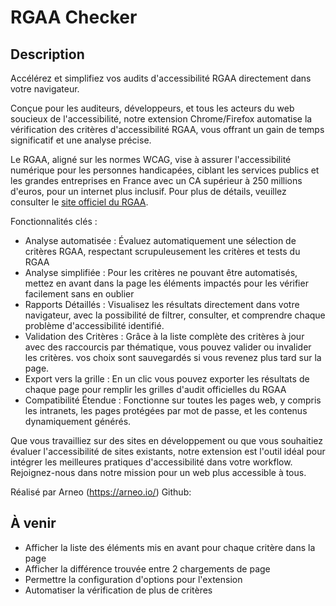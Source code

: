 # RGAA Checker

## Description

Accélérez et simplifiez vos audits d'accessibilité RGAA directement dans votre navigateur.

Conçue pour les auditeurs, développeurs, et tous les acteurs du web soucieux de l'accessibilité, notre extension Chrome/Firefox automatise la vérification des critères d'accessibilité RGAA, vous offrant un gain de temps significatif et une analyse précise.

Le RGAA, aligné sur les normes WCAG, vise à assurer l'accessibilité numérique pour les personnes handicapées, ciblant les services publics et les grandes entreprises en France avec un CA supérieur à 250 millions d'euros, pour un internet plus inclusif​​​​​​. Pour plus de détails, veuillez consulter le [site officiel du RGAA](https://accessibilite.numerique.gouv.fr/).

Fonctionnalités clés :

- Analyse automatisée : Évaluez automatiquement une sélection de critères RGAA, respectant scrupuleusement les critères et tests du RGAA
- Analyse simplifiée : Pour les critères ne pouvant être automatisés, mettez en avant dans la page les éléments impactés pour les vérifier facilement sans en oublier
- Rapports Détaillés : Visualisez les résultats directement dans votre navigateur, avec la possibilité de filtrer, consulter, et comprendre chaque problème d'accessibilité identifié.
- Validation des Critères : Grâce à la liste complète des critères à jour avec des raccourcis par thématique, vous pouvez valider ou invalider les critères. vos choix sont sauvegardés si vous revenez plus tard sur la page.
- Export vers la grille : En un clic vous pouvez exporter les résultats de chaque page pour remplir les grilles d'audit officielles du RGAA
- Compatibilité Étendue : Fonctionne sur toutes les pages web, y compris les intranets, les pages protégées par mot de passe, et les contenus dynamiquement générés.

Que vous travailliez sur des sites en développement ou que vous souhaitiez évaluer l'accessibilité de sites existants, notre extension est l'outil idéal pour intégrer les meilleures pratiques d'accessibilité dans votre workflow. Rejoignez-nous dans notre mission pour un web plus accessible à tous.

Réalisé par Arneo (https://arneo.io/)
Github:

## À venir

- Afficher la liste des éléments mis en avant pour chaque critère dans la page
- Afficher la différence trouvée entre 2 chargements de page
- Permettre la configuration d'options pour l'extension
- Automatiser la vérification de plus de critères
